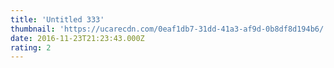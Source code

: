 ```yaml
---
title: 'Untitled 333'
thumbnail: 'https://ucarecdn.com/0eaf1db7-31dd-41a3-af9d-0b8df8d194b6/'
date: 2016-11-23T21:23:43.000Z
rating: 2
---
```

